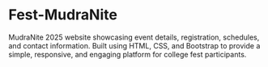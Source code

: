 # Fest-MudraNite
MudraNite 2025 website showcasing event details, registration, schedules, and contact information. Built using HTML, CSS, and Bootstrap to provide a simple, responsive, and engaging platform for college fest participants.
